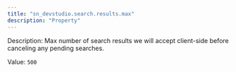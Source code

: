 ```yaml
---
title: "sn_devstudio.search.results.max"
description: "Property"
---
```


Description: Max number of search results we will accept client-side before canceling any pending searches.

Value: `500`